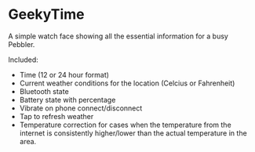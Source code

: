 GeekyTime
=========

A simple watch face showing all the essential information for a busy Pebbler.

Included:
 - Time (12 or 24 hour format)
 - Current weather conditions for the location (Celcius or Fahrenheit)
 - Bluetooth state
 - Battery state with percentage
 - Vibrate on phone connect/disconnect
 - Tap to refresh weather
 - Temperature correction for cases when the temperature from the internet is consistently higher/lower than the actual temperature in the area.
